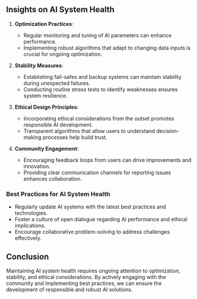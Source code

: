 

## Insights on AI System Health

1. **Optimization Practices**: 
   - Regular monitoring and tuning of AI parameters can enhance performance.
   - Implementing robust algorithms that adapt to changing data inputs is crucial for ongoing optimization.

2. **Stability Measures**: 
   - Establishing fail-safes and backup systems can maintain stability during unexpected failures.
   - Conducting routine stress tests to identify weaknesses ensures system resilience.

3. **Ethical Design Principles**: 
   - Incorporating ethical considerations from the outset promotes responsible AI development.
   - Transparent algorithms that allow users to understand decision-making processes help build trust.

4. **Community Engagement**: 
   - Encouraging feedback loops from users can drive improvements and innovation.
   - Providing clear communication channels for reporting issues enhances collaboration.

### Best Practices for AI System Health

- Regularly update AI systems with the latest best practices and technologies.
- Foster a culture of open dialogue regarding AI performance and ethical implications.
- Encourage collaborative problem-solving to address challenges effectively.

## Conclusion

Maintaining AI system health requires ongoing attention to optimization, stability, and ethical considerations. By actively engaging with the community and implementing best practices, we can ensure the development of responsible and robust AI solutions.
